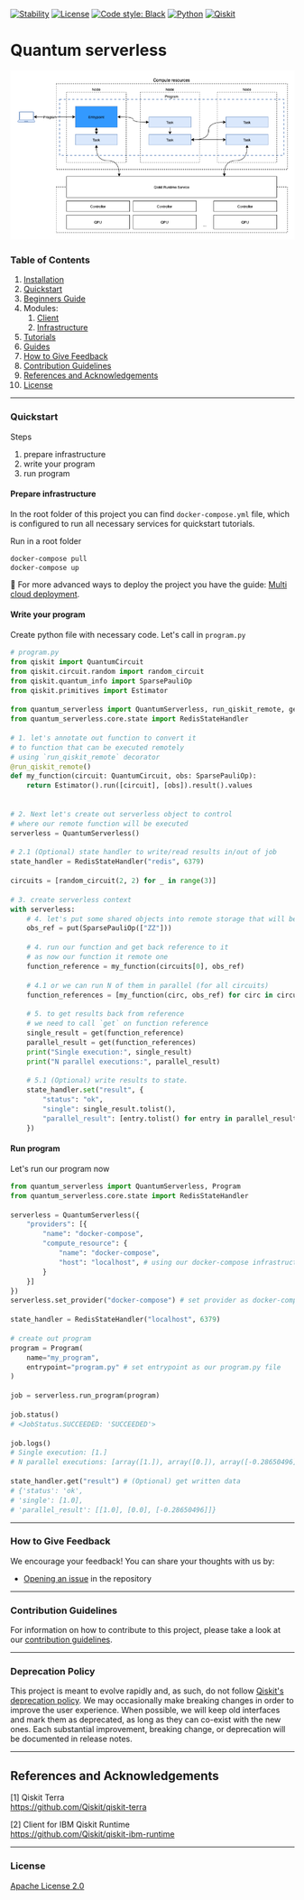 [![Stability](https://img.shields.io/badge/stability-alpha-f4d03f.svg)](https://github.com/Qiskit-Extensions/quantum-serverless/releases)
[![License](https://img.shields.io/github/license/qiskit-community/quantum-prototype-template?label=License)](https://github.com/qiskit-community/quantum-prototype-template/blob/main/LICENSE.txt)
[![Code style: Black](https://img.shields.io/badge/Code%20style-Black-000.svg)](https://github.com/psf/black)
[![Python](https://img.shields.io/badge/Python-3.7%20%7C%203.8%20%7C%203.9%20%7C%203.10-informational)](https://www.python.org/)
[![Qiskit](https://img.shields.io/badge/Qiskit-%E2%89%A5%200.39.0-6133BD)](https://github.com/Qiskit/qiskit)

# Quantum serverless

![diagram](./docs/images/qs_diagram.png)

### Table of Contents

1. [Installation](INSTALL.md)
2. [Quickstart](#quickstart-guide)
3. [Beginners Guide](docs/beginners_guide.md)
4. Modules:
   1. [Client](./client)
   2. [Infrastructure](./infrastructure)
5. [Tutorials](docs/tutorials/)
6. [Guides](docs/guides/)
7. [How to Give Feedback](#how-to-give-feedback)
8. [Contribution Guidelines](#contribution-guidelines)
9. [References and Acknowledgements](#references-and-acknowledgements)
10. [License](#license)

----------------------------------------------------------------------------------------------------

### Quickstart

Steps
1. prepare infrastructure
2. write your program
3. run program

#### Prepare infrastructure

In the root folder of this project you can find `docker-compose.yml` 
file, which is configured to run all necessary services for quickstart tutorials.

Run in a root folder
```shell
docker-compose pull
docker-compose up
```

:memo: For more advanced ways to deploy the project you have the guide:
[Multi cloud deployment](https://qiskit-extensions.github.io/quantum-serverless/guides/08_multi_cloud_deployment.html).

#### Write your program

Create python file with necessary code. Let's call in `program.py`

```python
# program.py
from qiskit import QuantumCircuit
from qiskit.circuit.random import random_circuit
from qiskit.quantum_info import SparsePauliOp
from qiskit.primitives import Estimator

from quantum_serverless import QuantumServerless, run_qiskit_remote, get, put
from quantum_serverless.core.state import RedisStateHandler

# 1. let's annotate out function to convert it
# to function that can be executed remotely
# using `run_qiskit_remote` decorator
@run_qiskit_remote()
def my_function(circuit: QuantumCircuit, obs: SparsePauliOp):
    return Estimator().run([circuit], [obs]).result().values


# 2. Next let's create out serverless object to control
# where our remote function will be executed
serverless = QuantumServerless()

# 2.1 (Optional) state handler to write/read results in/out of job
state_handler = RedisStateHandler("redis", 6379)

circuits = [random_circuit(2, 2) for _ in range(3)]

# 3. create serverless context
with serverless:
    # 4. let's put some shared objects into remote storage that will be shared among all executions
    obs_ref = put(SparsePauliOp(["ZZ"]))

    # 4. run our function and get back reference to it
    # as now our function it remote one
    function_reference = my_function(circuits[0], obs_ref)

    # 4.1 or we can run N of them in parallel (for all circuits)
    function_references = [my_function(circ, obs_ref) for circ in circuits]

    # 5. to get results back from reference
    # we need to call `get` on function reference
    single_result = get(function_reference)
    parallel_result = get(function_references)
    print("Single execution:", single_result)
    print("N parallel executions:", parallel_result)

    # 5.1 (Optional) write results to state.
    state_handler.set("result", {
        "status": "ok",
        "single": single_result.tolist(),
        "parallel_result": [entry.tolist() for entry in parallel_result]
    })
```

#### Run program

Let's run our program now

```python
from quantum_serverless import QuantumServerless, Program
from quantum_serverless.core.state import RedisStateHandler

serverless = QuantumServerless({
    "providers": [{
        "name": "docker-compose",
        "compute_resource": {
            "name": "docker-compose",
            "host": "localhost", # using our docker-compose infrastructure
        }
    }]
})
serverless.set_provider("docker-compose") # set provider as docker-compose

state_handler = RedisStateHandler("localhost", 6379)

# create out program
program = Program(
    name="my_program",
    entrypoint="program.py" # set entrypoint as our program.py file
)

job = serverless.run_program(program)

job.status()
# <JobStatus.SUCCEEDED: 'SUCCEEDED'>

job.logs()
# Single execution: [1.]
# N parallel executions: [array([1.]), array([0.]), array([-0.28650496])]

state_handler.get("result") # (Optional) get written data
# {'status': 'ok',
# 'single': [1.0],
# 'parallel_result': [[1.0], [0.0], [-0.28650496]]}
```


----------------------------------------------------------------------------------------------------

### How to Give Feedback

We encourage your feedback! You can share your thoughts with us by:
- [Opening an issue](https://github.com/Qiskit-Extensions/quantum-serverless/issues) in the repository


----------------------------------------------------------------------------------------------------

### Contribution Guidelines

For information on how to contribute to this project, please take a look at our [contribution guidelines](CONTRIBUTING.md).

----------------------------------------------------------------------------------------------------

### Deprecation Policy

This project is meant to evolve rapidly and, as such, do not follow [Qiskit's deprecation policy](https://qiskit.org/documentation/contributing_to_qiskit.html#deprecation-policy).  We may occasionally make breaking changes in order to improve the user experience.  When possible, we will keep old interfaces and mark them as deprecated, as long as they can co-exist with the new ones.  Each substantial improvement, breaking change, or deprecation will be documented in release notes.


----------------------------------------------------------------------------------------------------

## References and Acknowledgements
[1] Qiskit Terra \
    https://github.com/Qiskit/qiskit-terra

[2] Client for IBM Qiskit Runtime \
    https://github.com/Qiskit/qiskit-ibm-runtime


----------------------------------------------------------------------------------------------------

### License
[Apache License 2.0](LICENSE.txt)
